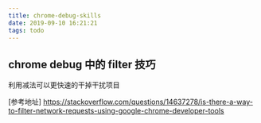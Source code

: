 ```yaml
---
title: chrome-debug-skills
date: 2019-09-10 16:21:21
tags: todo
---
```


## chrome debug 中的 filter 技巧

利用减法可以更快速的干掉干扰项目

[参考地址] https://stackoverflow.com/questions/14637278/is-there-a-way-to-filter-network-requests-using-google-chrome-developer-tools

